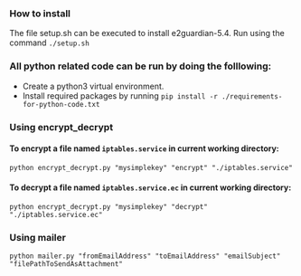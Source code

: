 ### How to install
The file setup.sh can be executed to install e2guardian-5.4.
Run using the command `./setup.sh`

### All python related code can be run by doing the folllowing:
* Create a python3 virtual environment.
* Install required packages by running `pip install -r ./requirements-for-python-code.txt`

### Using encrypt_decrypt
#### To encrypt a file named `iptables.service` in current working directory:
```shell
python encrypt_decrypt.py "mysimplekey" "encrypt" "./iptables.service"
```

#### To decrypt a file named `iptables.service.ec` in current working directory:
```shell
python encrypt_decrypt.py "mysimplekey" "decrypt" "./iptables.service.ec"
```

### Using mailer
```shell
python mailer.py "fromEmailAddress" "toEmailAddress" "emailSubject" "filePathToSendAsAttachment"
```
